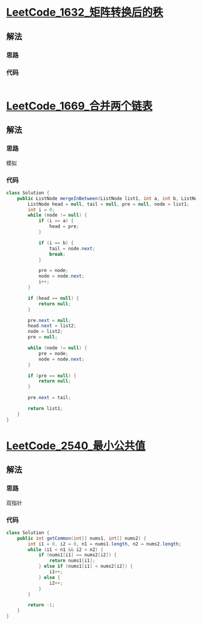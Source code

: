 # [LeetCode_1632_矩阵转换后的秩](https://leetcode.cn/problems/rank-transform-of-a-matrix/)
## 解法
### 思路

### 代码
```java

```
# [LeetCode_1669_合并两个链表](https://leetcode.cn/problems/merge-in-between-linked-lists/)
## 解法
### 思路
模拟
### 代码
```java
class Solution {
    public ListNode mergeInBetween(ListNode list1, int a, int b, ListNode list2) {
        ListNode head = null, tail = null, pre = null, node = list1;
        int i = 0;
        while (node != null) {
            if (i == a) {
                head = pre;
            }

            if (i == b) {
                tail = node.next;
                break;
            }

            pre = node;
            node = node.next;
            i++;
        }

        if (head == null) {
            return null;
        }

        pre.next = null;
        head.next = list2;
        node = list2;
        pre = null;

        while (node != null) {
            pre = node;
            node = node.next;
        }

        if (pre == null) {
            return null;
        }

        pre.next = tail;

        return list1;
    }
}
```
# [LeetCode_2540_最小公共值](https://leetcode.cn/problems/minimum-common-value/)
## 解法
### 思路
双指针
### 代码
```java
class Solution {
    public int getCommon(int[] nums1, int[] nums2) {
        int i1 = 0, i2 = 0, n1 = nums1.length, n2 = nums2.length;
        while (i1 < n1 && i2 < n2) {
            if (nums1[i1] == nums2[i2]) {
                return nums1[i1];
            } else if (nums1[i1] < nums2[i2]) {
                i1++;
            } else {
                i2++;
            }
        }

        return -1;
    }
}
```